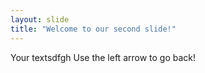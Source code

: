 ```yaml
---
layout: slide
title: "Welcome to our second slide!"
---
```

Your textsdfgh
Use the left arrow to go back!
